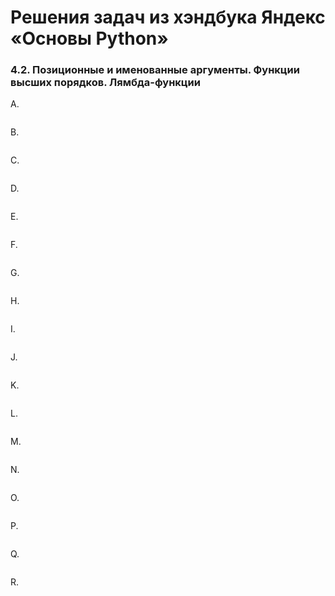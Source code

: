 # Решения задач из хэндбука Яндекс «Основы Python»

### 4.2. Позиционные и именованные аргументы. Функции высших порядков. Лямбда-функции

A. 
```python

```

B. 
```python

```

C. 
```python

```

D. 
```python

```

E. 
```python

```

F. 
```python

```

G. 
```python

```

H. 
```python

```

I. 
```python

```

J. 
```python

```

K. 
```python

```

L. 
```python

```

M. 
```python

```

N. 
```python

```
O. 
```python

```

P. 
```python

```

Q. 
```python

```

R. 
```python

```
